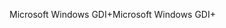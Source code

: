 <span data-ttu-id="0c960-101">Microsoft Windows GDI+</span><span class="sxs-lookup"><span data-stu-id="0c960-101">Microsoft Windows GDI+</span></span>